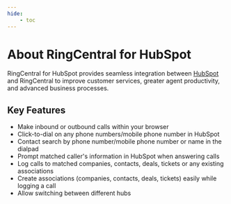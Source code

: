 ```yaml
---
hide:
    - toc
---
```


# About RingCentral for HubSpot

RingCentral for HubSpot provides seamless integration between [HubSpot](https://www.HubSpot.com/) and RingCentral to improve customer services, greater agent productivity, and advanced business processes.

## Key Features

-   Make inbound or outbound calls within your browser
-   Click-to-dial on any phone numbers/mobile phone number in HubSpot
-   Contact search by phone number/mobile phone number or name in the dialpad
-   Prompt matched caller's information in HubSpot when answering calls
-   Log calls to matched companies, contacts, deals, tickets or any existing associations
-   Create associations (companies, contacts, deals, tickets) easily while logging a call
-   Allow switching between different hubs
